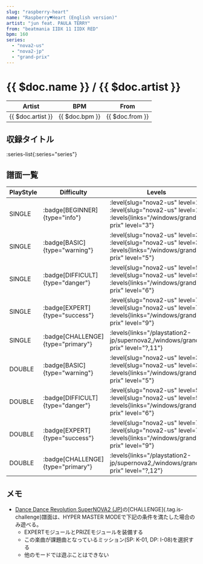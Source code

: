 ```yaml
---
slug: "raspberry-heart"
name: "Raspberry♥Heart (English version)"
artist: "jun feat. PAULA TERRY"
from: "beatmania IIDX 11 IIDX RED"
bpm: 160
series:
  - "nova2-us"
  - "nova2-jp"
  - "grand-prix"
---
```


# {{ $doc.name }} / {{ $doc.artist }}

|Artist|BPM|From|
|------|---|----|
|{{ $doc.artist }}|{{ $doc.bpm }}|{{ $doc.from }}|

## 収録タイトル

:series-list{:series="series"}

## 譜面一覧

|PlayStyle|Difficulty|Levels|Notes|Movie|
|---------|----------|------|-----|-----|
|SINGLE| :badge[BEGINNER]{type="info"}|<div class="field is-grouped is-grouped-multiline"> :level{slug="nova2-us" level=1} :level{slug="nova2-us" level=1}  :levels{links="/windows/grand-prix" level="3"}</div>|128/0||
|SINGLE| :badge[BASIC]{type="warning"}|<div class="field is-grouped is-grouped-multiline"> :level{slug="nova2-us" level=3} :level{slug="nova2-us" level=3}  :levels{links="/windows/grand-prix" level="5"}</div>|188/3||
|SINGLE| :badge[DIFFICULT]{type="danger"}|<div class="field is-grouped is-grouped-multiline"> :level{slug="nova2-us" level=5} :level{slug="nova2-us" level=5}  :levels{links="/windows/grand-prix" level="6"}</div>|237/5||
|SINGLE| :badge[EXPERT]{type="success"}|<div class="field is-grouped is-grouped-multiline"> :level{slug="nova2-us" level=7} :level{slug="nova2-us" level=7}  :levels{links="/windows/grand-prix" level="9"}</div>|291/8||
|SINGLE| :badge[CHALLENGE]{type="primary"}| :levels{links="/playstation2-jp/supernova2,/windows/grand-prix" level="?,11"}|314/1||
|DOUBLE| :badge[BASIC]{type="warning"}|<div class="field is-grouped is-grouped-multiline"> :level{slug="nova2-us" level=3} :level{slug="nova2-us" level=3}  :levels{links="/windows/grand-prix" level="5"}</div>|193/3||
|DOUBLE| :badge[DIFFICULT]{type="danger"}|<div class="field is-grouped is-grouped-multiline"> :level{slug="nova2-us" level=5} :level{slug="nova2-us" level=5}  :levels{links="/windows/grand-prix" level="6"}</div>|240/8||
|DOUBLE| :badge[EXPERT]{type="success"}|<div class="field is-grouped is-grouped-multiline"> :level{slug="nova2-us" level=7} :level{slug="nova2-us" level=7}  :levels{links="/windows/grand-prix" level="9"}</div>|295/15||
|DOUBLE| :badge[CHALLENGE]{type="primary"}| :levels{links="/playstation2-jp/supernova2,/windows/grand-prix" level="?,12"}|331/0||

## メモ

- [Dance Dance Revolution SuperNOVA2 (JP)](/series/nova2-jp)の[CHALLENGE]{.tag.is-challenge}譜面は、HYPER MASTER MODEで下記の条件を満たした場合のみ遊べる。
  - EXPERTモジュールとPRIZEモジュールを装備する
  - この楽曲が課題曲となっているミッション(SP: K-01, DP: I-08)を選択する
  - 他のモードでは遊ぶことはできない
